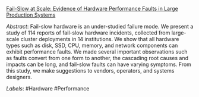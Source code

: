 [Fail-Slow at Scale: Evidence of Hardware Performance Faults in Large Production Systems](https://dl.acm.org/doi/pdf/10.1145/3242086)

*Abstract*: Fail-slow hardware is an under-studied failure mode. We present a study of 114 reports of fail-slow hardware incidents, collected from large-scale cluster deployments in 14 institutions. We show that all hardware types such as disk, SSD, CPU, memory, and network components can exhibit performance faults. We made several important observations such as faults convert from one form to another, the cascading root causes and impacts can be long, and fail-slow faults can have varying symptoms. From this study, we make suggestions to vendors, operators, and systems designers.

*Labels*: #Hardware #Performance
